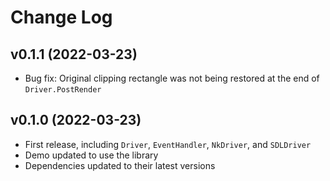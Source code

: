 # Change Log

## v0.1.1 (2022-03-23)

- Bug fix: Original clipping rectangle was not being restored at the end of
  `Driver.PostRender`

## v0.1.0 (2022-03-23)

- First release, including `Driver`, `EventHandler`, `NkDriver`, and `SDLDriver`
- Demo updated to use the library
- Dependencies updated to their latest versions
